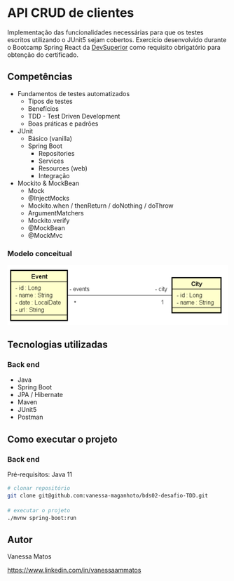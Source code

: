 # API CRUD de clientes
Implementação das funcionalidades necessárias para que os testes escritos utilizando o JUnit5 sejam cobertos. Exercício 
desenvolvido durante o Bootcamp Spring React da [DevSuperior](https://devsuperior.com.br/) como requisito obrigatório para obtenção do certificado.

## Competências
- Fundamentos de testes automatizados
    - Tipos de testes
    - Benefícios
    - TDD - Test Driven Development
    - Boas práticas e padrões
- JUnit
    - Básico (vanilla)
    - Spring Boot
        - Repositories
        - Services
        - Resources (web)
        - Integração
- Mockito & MockBean
     - Mock
     - @InjectMocks
     - Mockito.when / thenReturn / doNothing / doThrow
     - ArgumentMatchers
     - Mockito.verify
     - @MockBean
     - @MockMvc


### Modelo conceitual
![Modelo Conceitual](https://github.com/vanessa-maganhoto/assets/blob/main/bds-TDD-desafio/modelo-conceitual.png)

## Tecnologias utilizadas
### Back end
- Java
- Spring Boot
- JPA / Hibernate
- Maven
- JUnit5
- Postman

## Como executar o projeto

### Back end
Pré-requisitos: Java 11

```bash
# clonar repositório
git clone git@github.com:vanessa-maganhoto/bds02-desafio-TDD.git

# executar o projeto
./mvnw spring-boot:run
```

## Autor

Vanessa Matos

https://www.linkedin.com/in/vanessaammatos



